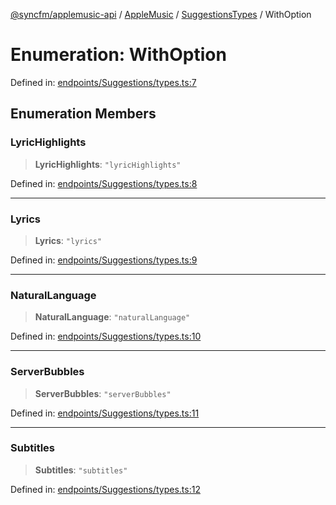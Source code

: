 [@syncfm/applemusic-api](../../../../../../globals.md) / [AppleMusic](../../../index.md) / [SuggestionsTypes](../index.md) / WithOption

# Enumeration: WithOption

Defined in: [endpoints/Suggestions/types.ts:7](https://github.com/sync-fm/applemusic-api/blob/9471caba6a6b5bc92263ffc6e5d9c04672ec1f7f/src/endpoints/Suggestions/types.ts#L7)

## Enumeration Members

### LyricHighlights

> **LyricHighlights**: `"lyricHighlights"`

Defined in: [endpoints/Suggestions/types.ts:8](https://github.com/sync-fm/applemusic-api/blob/9471caba6a6b5bc92263ffc6e5d9c04672ec1f7f/src/endpoints/Suggestions/types.ts#L8)

***

### Lyrics

> **Lyrics**: `"lyrics"`

Defined in: [endpoints/Suggestions/types.ts:9](https://github.com/sync-fm/applemusic-api/blob/9471caba6a6b5bc92263ffc6e5d9c04672ec1f7f/src/endpoints/Suggestions/types.ts#L9)

***

### NaturalLanguage

> **NaturalLanguage**: `"naturalLanguage"`

Defined in: [endpoints/Suggestions/types.ts:10](https://github.com/sync-fm/applemusic-api/blob/9471caba6a6b5bc92263ffc6e5d9c04672ec1f7f/src/endpoints/Suggestions/types.ts#L10)

***

### ServerBubbles

> **ServerBubbles**: `"serverBubbles"`

Defined in: [endpoints/Suggestions/types.ts:11](https://github.com/sync-fm/applemusic-api/blob/9471caba6a6b5bc92263ffc6e5d9c04672ec1f7f/src/endpoints/Suggestions/types.ts#L11)

***

### Subtitles

> **Subtitles**: `"subtitles"`

Defined in: [endpoints/Suggestions/types.ts:12](https://github.com/sync-fm/applemusic-api/blob/9471caba6a6b5bc92263ffc6e5d9c04672ec1f7f/src/endpoints/Suggestions/types.ts#L12)
